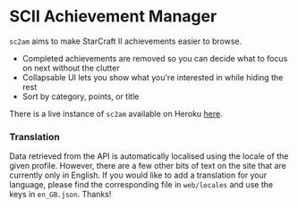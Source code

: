 # SCII Achievement Manager

`sc2am` aims to make StarCraft II achievements easier to browse.
  - Completed achievements are removed so you can decide what to focus on
    next without the clutter
  - Collapsable UI lets you show what you're interested in while hiding the rest
  - Sort by category, points, or title

There is a live instance of `sc2am` available on Heroku [here](https://glacial-gorge-94714.herokuapp.com/).


### Translation

Data retrieved from the API is automatically localised using the locale
of the given profile. However, there are a few other bits of text on
the site that are currently only in English. If you would like to add
a translation for your language, please find the corresponding file in
`web/locales` and use the keys in `en_GB.json`. Thanks!
